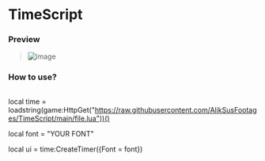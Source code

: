 # TimeScript

### Preview

> <img src="https://cdn.discordapp.com/attachments/1041418192444211300/1157689008952979476/Screenshot_2023-09-30-20-41-45-118_com.roblox.client.png?ex=65198568&is=651833e8&hm=6132da18674a6b3657eadca5b3fa9cdf4b9b7cc6966ee12012511b987efb6a7e&" alt="image">

### How to use?

> ```lua
local time = loadstring(game:HttpGet("https://raw.githubusercontent.com/AlikSusFootages/TimeScript/main/file.lua"))()

local font = "YOUR FONT"

local ui = time:CreateTimer({Font = font})
```